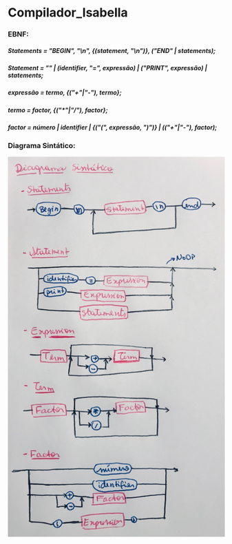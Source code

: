 # Compilador_Isabella


### EBNF:
##### Statements = "BEGIN", "\n", {(statement, "\n")}, ("END" | statements);
##### Statement = "" | (identifier, "=", expressão) | ("PRINT", expressão) | statements;
##### expressão = termo, {("+"|"-"), termo};
##### termo = factor, {("*"|"/"), factor};
##### factor = número | identifier | {("(", expressão, ")")} | (("+"|"-"), factor);

### Diagrama Sintático:
![Diagrama_compilador](imgs/diagramalc.JPG "Diagrama 1")
